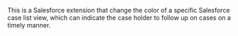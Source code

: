 This is a Salesforce extension that change the color of a specific Salesforce case list view, which can indicate the case holder to follow up on cases on a timely manner.

